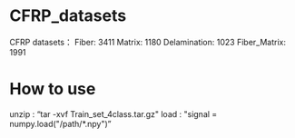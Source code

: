 # CFRP_datasets
CFRP datasets：
Fiber: 3411
Matrix: 1180
Delamination: 1023
Fiber_Matrix: 1991

# How to use
unzip : “tar -xvf Train_set_4class.tar.gz"
load  : "signal = numpy.load("/path/*.npy")”

 

